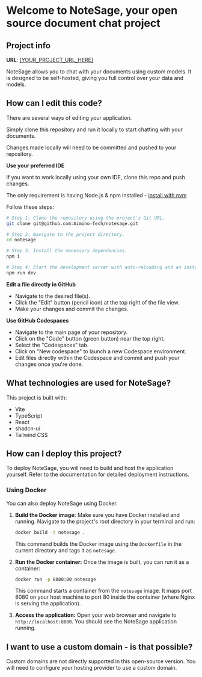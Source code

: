 # Welcome to NoteSage, your open source document chat project

## Project info

**URL**: [\[YOUR_PROJECT_URL_HERE\]](https://github.com/Aimino-Tech/notesage)

NoteSage allows you to chat with your documents using custom models. It is designed to be self-hosted, giving you full control over your data and models.

## How can I edit this code?

There are several ways of editing your application.

Simply clone this repository and run it locally to start chatting with your documents.

Changes made locally will need to be committed and pushed to your repository.

**Use your preferred IDE**

If you want to work locally using your own IDE, clone this repo and push changes.

The only requirement is having Node.js & npm installed - [install with nvm](https://github.com/nvm-sh/nvm#installing-and-updating)

Follow these steps:

```sh
# Step 1: Clone the repository using the project's Git URL.
git clone git@github.com:Aimino-Tech/notesage.git

# Step 2: Navigate to the project directory.
cd notesage

# Step 3: Install the necessary dependencies.
npm i

# Step 4: Start the development server with auto-reloading and an instant preview.
npm run dev
```

**Edit a file directly in GitHub**

- Navigate to the desired file(s).
- Click the "Edit" button (pencil icon) at the top right of the file view.
- Make your changes and commit the changes.

**Use GitHub Codespaces**

- Navigate to the main page of your repository.
- Click on the "Code" button (green button) near the top right.
- Select the "Codespaces" tab.
- Click on "New codespace" to launch a new Codespace environment.
- Edit files directly within the Codespace and commit and push your changes once you're done.

## What technologies are used for NoteSage?

This project is built with:

- Vite
- TypeScript
- React
- shadcn-ui
- Tailwind CSS

## How can I deploy this project?

To deploy NoteSage, you will need to build and host the application yourself. Refer to the documentation for detailed deployment instructions.

### Using Docker

You can also deploy NoteSage using Docker.

1.  **Build the Docker image:**
    Make sure you have Docker installed and running. Navigate to the project's root directory in your terminal and run:
    ```sh
    docker build -t notesage .
    ```
    This command builds the Docker image using the `Dockerfile` in the current directory and tags it as `notesage`.

2.  **Run the Docker container:**
    Once the image is built, you can run it as a container:
    ```sh
    docker run -p 8080:80 notesage
    ```
    This command starts a container from the `notesage` image. It maps port 8080 on your host machine to port 80 inside the container (where Nginx is serving the application).

3.  **Access the application:**
    Open your web browser and navigate to `http://localhost:8080`. You should see the NoteSage application running.

## I want to use a custom domain - is that possible?

Custom domains are not directly supported in this open-source version. You will need to configure your hosting provider to use a custom domain.
